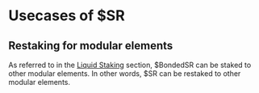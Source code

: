 # Usecases of $SR

## Restaking for modular elements

As referred to in the [Liquid Staking](../sunrise/liquid-staking.md) section, $BondedSR can be staked to other modular elements. In other words, $SR can be restaked to other modular elements.
